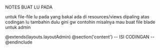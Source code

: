 NOTES BUAT LU PADA

untuk file-file lu pada yang bakal ada di resources/views
dipaling atas codingan lu tambahin dulu gini gw contohin misalnya mau buat file blade untuk admin

@extends(layouts.layoutAdmin)
@section('content')
-- ISI CODINGAN --
@endinclude
